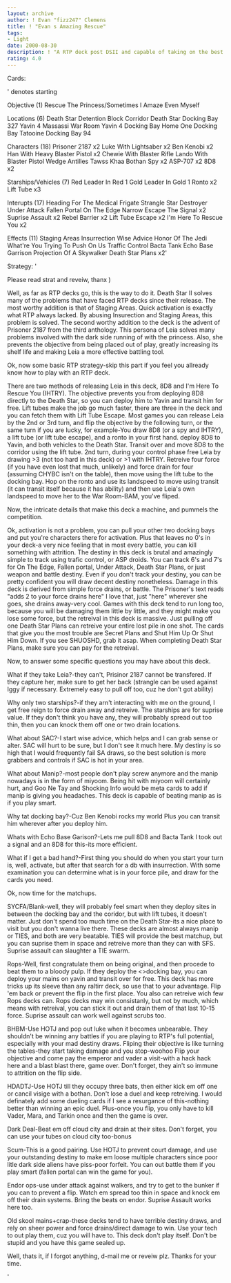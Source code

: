```yaml
---
layout: archive
author: ! Evan "fizz247" Clemens
title: ! "Evan s Amazing Rescue"
tags:
- Light
date: 2000-08-30
description: ! "A RTP deck post DSII and capable of taking on the best.  Insane battling capability, destiny, and regeneration."
rating: 4.0
---
```

Cards: 

' denotes starting

Objective (1)
Rescue The Princess/Sometimes I Amaze Even Myself 

Locations (6)
Death Star Detention Block Corridor 
Death Star Docking Bay 327 
Yavin 4 Massassi War Room 
Yavin 4 Docking Bay 
Home One Docking Bay
Tatooine Docking Bay 94

Characters (18)
Prisoner 2187 x2 
Luke With Lightsaber x2
Ben Kenobi x2
Han With Heavy Blaster Pistol x2
Chewie With Blaster Rifle
Lando With Blaster Pistol
Wedge Antilles
Tawss Khaa
Bothan Spy x2
ASP-707 x2
8D8 x2

Starships/Vehicles (7)
Red Leader In Red 1
Gold Leader In Gold 1
Ronto x2
Lift Tube x3

Interupts (17)
Heading For The Medical Frigate 
Strangle
Star Destroyer
Under Attack
Fallen Portal
On The Edge
Narrow Escape
The Signal x2
Suprise Assault x2
Rebel Barrier x2
Lift Tube Escape x2
I'm Here To Rescue You x2

Effects (11)
Staging Areas 
Insurrection 
Wise Advice 
Honor Of The Jedi
What're You Trying To Push On Us
Traffic Control
Bacta Tank
Echo Base Garrison
Projection Of A Skywalker
Death Star Plans x2'

Strategy: '

Please read strat and reveiw, thanx )

Well, as far as RTP decks go, this is the way to do it.  Death Star II solves many of the problems that have faced RTP decks since their release.  The most worthy addition is that of Staging Areas.  Quick activation is exactly what RTP always lacked.  By abusing Insurection and Staging Areas, this problem is solved.  The second worthy addition to the deck is the advent of Prisoner 2187 from the third anthology.	This persona of Leia solves many problems involved with the dark side running of with the princess.  Also, she prevents the objective from being placed out of play, greatly increasing its shelf life and making Leia a more effective battling tool.

Ok, now some basic RTP strategy-skip this part if you feel you allready know how to play with an RTP deck.

There are two methods of releasing Leia in this deck, 8D8 and I'm Here To Rescue You (IHTRY).	The objective prevents you from deploying 8D8 directly to the Death Star, so you can deploy him to Yavin and transit him for free.  Lift tubes make the job go much faster, there are three in the deck and you can fetch them with Lift Tube Escape.  Most games you can release Leia by the 2nd or 3rd turn, and flip the objective by the following turn, or the same turn if you are lucky, for example-You draw 8D8 (or a spy and IHTRY), a lift tube (or lift tube escape), and a ronto in your first hand.  deploy 8D8 to Yavin, and both vehicles to the Death Star.  Transit over and move 8D8 to the corridor using the lift tube.  2nd turn, during your control phase free Leia by drawing >3 (not too hard in this deck) or >1 with IHTRY.  Retreive four force (if you have even lost that much, unlikely) and force drain for four (assuming CHYBC isn't on the table), then move using the lift tube to the docking bay.  Hop on the ronto and use its landspeed to move using transit (it can transit itself because it has ability) and then use Leia's own landspeed to move her to the War Room-BAM, you've fliped.

Now, the intricate details that make this deck a machine, and pummels the competition.

Ok, activation is not a problem, you can pull your other two docking bays and put you're characters there for activation.  Plus that leaves no 0's in your deck-a very nice feeling that in most every battle, you can kill something with attrition.  The destiny in this deck is brutal and amazingly simple to track using trafic control, or ASP droids.	You can track 6's and 7's for On The Edge, Fallen portal, Under Attack, Death Star Plans, or just weapon and battle destiny.	Even if you don't track your destiny, you can be pretty confident you will draw decent destiny nonetheless.  Damage in this deck is derived from simple force drains, or battle.  The Prisoner's text reads "adds 2 to your force drains here"  I love that, just "here" wherever she goes, she drains away-very cool.  Games with this deck tend to run long too, because you will be damaging them little by little, and they might make you lose some force, but the retreival in this deck is massive.  Just pulling off one Death Star Plans can retreive your entire lost pile in one shot.  The cards that give you the most trouble are Secret Plans and Shut Him Up Or Shut Him Down.  If you see SHUOSHD, grab it asap.  When completing Death Star Plans, make sure you can pay for the retreival.

Now, to answer some specific questions you may have about this deck.

What if they take Leia?-they can't, Prisinor 2187 cannot be transfered.  If they capture her, make sure to get her back (strangle can be used against Iggy if necessary.  Extremely easy to pull off too, cuz he don't got ability)

Why only two starships?-if they arn't interacting with me on the ground, I get free reign to force drain away and retreive.  The starships are for suprise value.  If they don't think you have any, they will probably spread out too thin, then you can knock them off one or two drain locations.

What about SAC?-I start wise advice, which helps and I can grab sense or alter.  SAC will hurt to be sure, but I don't see it much here.  My destiny is so high that I would frequently fail SA draws, so the best solution is more grabbers and controls if SAC is hot in your area.

What about Manip?-most people don't play screw anymore and the manip nowadays is in the form of miyoom.  Being hit with miyoom will certainly hurt, and Goo Ne Tay and Shocking Info would be meta cards to add if manip is giving you headaches.  This deck is capable of beating manip as is if you play smart.

Why tat docking bay?-Cuz Ben Kenobi rocks my world  Plus you can transit him wherever after you deploy him.

Whats with Echo Base Garison?-Lets me pull 8D8 and Bacta Tank I took out a signal and an 8D8 for this-its more efficient.

What if I get a bad hand?-First thing you should do when you start your turn is, well, activate, but after that search for a db with insurrection.  With some examination you can determine what is in your force pile, and draw for the cards you need.

Ok, now time for the matchups.

SYCFA/Blank-well, they will probably feel smart when they deploy sites in between the docking bay and the coridor, but with lift tubes, it doesn't matter.  Just don't spend too much time on the Death Star-its a nice place to visit but you don't wanna live there.  These decks are almost always manip or TIES, and both are very beatable.  TIES will provide the best matchup, but you can suprise them in space and retreive more than they can with SFS.  Suprise assault can slaughter a TIE swarm.

Rops-Well, first congratulate them on being original, and then procede to beat them to a bloody pulp.  If they deploy the <>docking bay, you can deploy your mains on yavin and transit over for free.  This deck has more tricks up its sleeve than any raltirr deck, so use that to your advantage.  Flip 'em back or prevent the flip in the first place.  You also can retreive wich few Rops decks can.  Rops decks may win consistanly, but not by much, which means with retreival, you can stick it out and drain them of that last 10-15 force.  Suprise assault can work well against scrubs too.

BHBM-Use HOTJ and pop out luke when it becomes unbearable.  They shouldn't be winning any battles if you are playing to RTP's full potential, especially with your mad destiny draws.  Fliping their objective is like turning the tables-they start taking damage and you stop-woohoo  Flip your objective and come pay the emperor and vader a visit-with a hack hack here and a blast blast there, game over.  Don't forget, they ain't so immune to attrition on the flip side.

HDADTJ-Use HOTJ till they occupy three bats, then either kick em off one or cancil visige with a bothan.  Don't lose a duel and keep retreiving.  I would definately add some dueling cards if I see a resurgance of this-nothing better than winning an epic duel.  Plus-once you flip, you only have to kill Vader, Mara, and Tarkin once and then the game is over.

Dark Deal-Beat em off cloud city and drain at their sites.  Don't forget, you can use your tubes on cloud city too-bonus

Scum-This is a good pairing.  Use HOTJ to prevent court damage, and use your outstanding destiny to make em loose multiple characters since poor litle dark side aliens have piss-poor forfeit.  You can out battle them if you play smart (fallen portal can win the game for you).

Endor ops-use under attack against walkers, and try to get to the bunker if you can to prevent a flip.	Watch em spread too thin in space and knock em off their drain systems.  Bring the beats on endor.  Suprise Assault works here too.

Old skool mains+crap-these decks tend to have terrible destiny draws, and rely on sheer power and force drains/direct damage to win.  Use your tech to out play them, cuz you will have to.  This deck don't play itself.  Don't be stupid and you have this game sealed up.

Well, thats it, if I forgot anything, d-mail me or reveiw plz.	Thanks for your time.




'